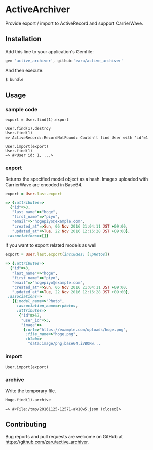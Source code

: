 # ActiveArchiver

Provide export / import to ActiveRecord and support CarrierWave.

## Installation

Add this line to your application's Gemfile:

```ruby
gem 'active_archiver', github:'zaru/active_archiver'
```

And then execute:

    $ bundle

## Usage

### sample code

```
export = User.find(1).export

User.find(1).destroy
User.find(1)
=> ActiveRecord::RecordNotFound: Couldn't find User with 'id'=1

User.import(export)
User.find(1)
=> #<User id: 1, ...>
```

### export

Returns the specified model object as a hash. Images uploaded with CarrierWave are encoded in Base64.

```ruby
export = User.last.export

=> {:attributes=>
  {"id"=>3,
   "last_name"=>"hoge",
   "first_name"=>"piyo",
   "email"=>"hogepiyo@example.com",
   "created_at"=>Sun, 06 Nov 2016 21:04:11 JST +09:00,
   "updated_at"=>Tue, 22 Nov 2016 12:16:28 JST +09:00},
 :associations=>[]}
```

If you want to export related models as well

```ruby
export = User.last.export(includes: [:photos])

=> {:attributes=>
  {"id"=>3,
   "last_name"=>"hoge",
   "first_name"=>"piyo",
   "email"=>"hogepiyo@example.com",
   "created_at"=>Sun, 06 Nov 2016 21:04:11 JST +09:00,
   "updated_at"=>Tue, 22 Nov 2016 12:16:28 JST +09:00},
 :associations=>
   [{:model_name=>"Photo",
     :association_name=>:photos,
     :attributes=>
      {"id"=>57,
       "user_id"=>3,
       "image"=>
        {:url=>"https://example.com/uploads/hoge.png",
         :file_name=>"hoge.png",
         :blob=>
          "data:image/png;base64,iVBORw...
```

### import

```
User.import(export)
```

### archive

Write the temporary file.

```
Hoge.find(1).archive

=> #<File:/tmp/20161125-12571-ak10w5.json (closed)>
```

## Contributing

Bug reports and pull requests are welcome on GitHub at https://github.com/zaru/active_archiver.

